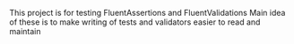 This project is for testing FluentAssertions and FluentValidations
Main idea of these is to make writing of tests and validators easier to read and maintain
